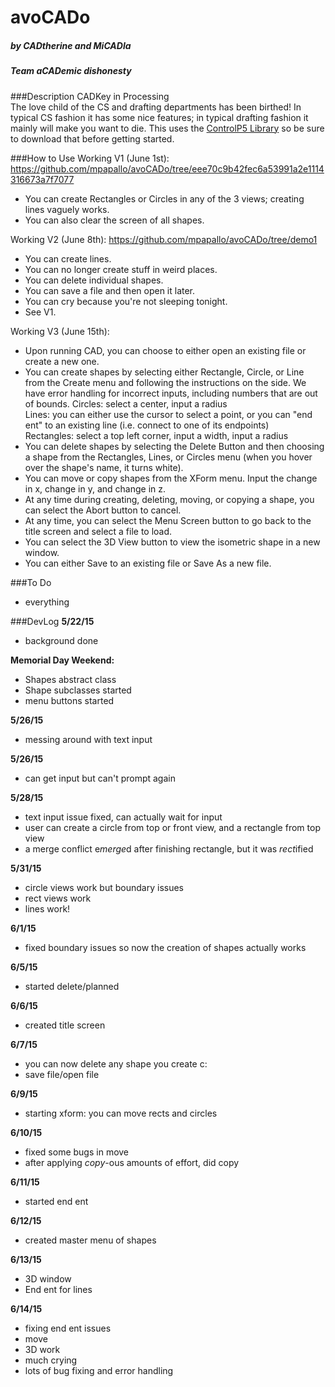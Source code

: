# avoCADo
##### by CADtherine and MiCADla
##### Team aCADemic dishonesty

###Description 
CADKey in Processing<br>
The love child of the CS and drafting departments has been birthed! In typical CS fashion it has some nice features; in typical drafting fashion it mainly will make you want to die. This uses the [ControlP5 Library](http://www.sojamo.de/libraries/controlP5/) so be sure to download that before getting started.    

###How to Use
Working V1 (June 1st): https://github.com/mpapallo/avoCADo/tree/eee70c9b42fec6a53991a2e1114316673a7f7077 <br>
- You can create Rectangles or Circles in any of the 3 views; creating lines vaguely works.
- You can also clear the screen of all shapes.

Working V2 (June 8th): https://github.com/mpapallo/avoCADo/tree/demo1 <br>
- You can create lines.
- You can no longer create stuff in weird places.
- You can delete individual shapes.
- You can save a file and then open it later.
- You can cry because you're not sleeping tonight.
- See V1.

Working V3 (June 15th): <br>
- Upon running CAD, you can choose to either open an existing file or create a new one.
- You can create shapes by selecting either Rectangle, Circle, or Line from the Create menu and following the instructions on the side. We have error handling for incorrect inputs, including numbers that are out of bounds.
    Circles: select a center, input a radius<br>
    Lines: you can either use the cursor to select a point, or you can "end ent" to an existing line (i.e. connect to one of its endpoints)<br>
    Rectangles: select a top left corner, input a width, input a radius
- You can delete shapes by selecting the Delete Button and then choosing a shape from the Rectangles, Lines, or Circles menu  (when you hover over the shape's name, it turns white).
- You can move or copy shapes from the XForm menu. Input the change in x, change in y, and change in z.
- At any time during creating, deleting, moving, or copying a shape, you can select the Abort button to cancel.
- At any time, you can select the Menu Screen button to go back to the title screen and select a file to load.
- You can select the 3D View button to view the isometric shape in a new window.
- You can either Save to an existing file or Save As a new file.

###To Do
- everything

###DevLog
<b>5/22/15</b>
- background done

<b>Memorial Day Weekend:</b>
- Shapes abstract class
- Shape subclasses started
- menu buttons started

<b>5/26/15</b>
- messing around with text input

<b>5/26/15</b>
- can get input but can't prompt again

<b>5/28/15</b>
- text input issue fixed, can actually wait for input
- user can create a circle from top or front view, and a rectangle from top view
- a merge conflict e<i>merge</i>d after finishing rectangle, but it was <i>rect</i>ified

<b>5/31/15</b>
- circle views work but boundary issues
- rect views work
- lines work!

<b>6/1/15</b>
- fixed boundary issues so now the creation of shapes actually works

<b>6/5/15</b>
- started delete/planned

<b>6/6/15</b>
- created title screen

<b>6/7/15</b>
- you can now delete any shape you create c:
- save file/open file

<b>6/9/15</b>
- starting xform: you can move rects and circles

<b>6/10/15</b>
- fixed some bugs in move
- after applying <i>copy</i>-ous amounts of effort, did copy

<b>6/11/15</b>
- started end ent

<b>6/12/15</b>
- created master menu of shapes

<b>6/13/15</b>
- 3D window
- End ent for lines

<b>6/14/15</b>
- fixing end ent issues
- move
- 3D work
- much crying
- lots of bug fixing and error handling
